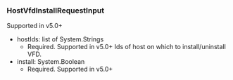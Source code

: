 ### HostVfdInstallRequestInput
Supported in v5.0+

- hostIds: list of System.Strings
  - Required. Supported in v5.0+
Ids of host on which to install/uninstall VFD.
- install: System.Boolean
  - Required. Supported in v5.0+
